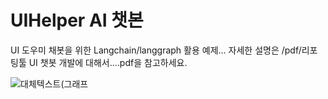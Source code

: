# UIHelper AI 챗본

UI 도우미 채봇을 위한 Langchain/langgraph 활용 예제...
자세한 설명은 /pdf/리포팅툴 UI 챗봇 개발에 대해서....pdf을 참고하세요.

![대체텍스트(그래프](grpph.png)
